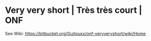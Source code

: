 # Very very short | Très très court | ONF #

See Wiki: https://bitbucket.org/Guitouxx/onf-veryveryshort/wiki/Home